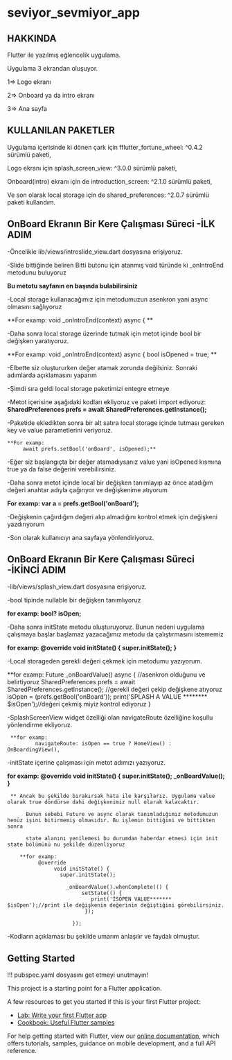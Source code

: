 # seviyor_sevmiyor_app

## HAKKINDA
Flutter ile yazılmış eğlencelik uygulama.

Uygulama 3 ekrandan oluşuyor. 

1=> Logo ekranı 

2=> Onboard ya da intro ekranı

3=> Ana sayfa

## KULLANILAN PAKETLER
Uygulama içerisinde ki dönen çark için fflutter_fortune_wheel: ^0.4.2 sürümlü paketi,

Logo ekranı için splash_screen_view: ^3.0.0 sürümlü paketi, 

Onboard(intro) ekranı için de introduction_screen: ^2.1.0 sürümlü paketi,

Ve son olarak local storage için de shared_preferences: ^2.0.7 sürümlü paketi kullandım.


## OnBoard Ekranın Bir Kere Çalışması Süreci -İLK ADIM
-Öncelikle lib/views/introslide_view.dart dosyasına erişiyoruz.

-Slide bittiğinde beliren Bitti butonu için atanmış void türünde ki _onIntroEnd metodunu buluyoruz

**Bu metotu sayfanın en başında bulabilirsiniz**

-Local storage kullanacağımız için metodumuzun asenkron yani async olmasını sağlıyoruz

**For examp:
       void _onIntroEnd(context) async { **

-Daha sonra local storage üzerinde tutmak için metot içinde bool bir değişken yaratıyoruz. 

 **For examp:
        void _onIntroEnd(context) async {
    bool isOpened = true; **
    
-Elbette siz oluştururken değer atamak zorunda değilsiniz. Sonraki adımlarda açıklamasını yaparım

-Şimdi sıra geldi local storage paketimizi entegre etmeye

-Metot içerisine aşağıdaki kodları ekliyoruz ve paketi import ediyoruz:
    **SharedPreferences prefs = await SharedPreferences.getInstance();**
    
-Paketide ekledikten sonra bir alt satıra local storage içinde tutması gereken key ve value parametlerini veriyoruz. 

    **For examp:
         await prefs.setBool('onBoard', isOpened);**
         
-Eğer siz başlangıçta bir değer atamadıysanız value yani isOpened kısmına true ya da false değerini verebilirsiniz.

-Daha sonra metot içinde local bir değişken tanımlayıp az önce atadığım değeri anahtar adıyla çağırıyor ve değişkenime atıyorum

  **For examp:
    var a = prefs.getBool('onBoard');**
    
-Değişkenin çağırdığım değeri alıp almadığını kontrol etmek için değişkeni yazdırıyorum

-Son olarak kullanıcıyı ana sayfaya yönlendiriyoruz.

## OnBoard Ekranın Bir Kere Çalışması Süreci -İKİNCİ ADIM

-lib/views/splash_view.dart dosyasına erişiyoruz.

-bool tipinde nullable bir değişken tanımlıyoruz

  **for examp:
        bool? isOpen;**
        
-Daha sonra initState metodu oluşturuyoruz. Bunun nedeni uygulama çalışmaya başlar başlamaz yazacağımız metodu da çalıştırmasını istememiz

   **for examp:
        @override
  void initState() {
    super.initState();
   }**
   
-Local storageden gerekli değeri çekmek için metodumu yazıyorum. 

  **for examp:
     Future<Null> _onBoardValue() async { //asenkron olduğunu ve belirtiyoruz
     SharedPreferences prefs = await SharedPreferences.getInstance(); //gerekli değeri çekip değişkene atıyoruz
      isOpen = (prefs.getBool('onBoard'));
      print('SPLASH A VALUE ******** $isOpen');//değeri çekmiş miyiz kontrol ediyoruz
    }
  
 -SplashScreenView widget özelliği olan navigateRoute özelliğine koşullu yönlendirme ekliyoruz.
        
     **for examp:
             navigateRoute: isOpen == true ? HomeView() : OnBoardingView(),
  
-initState içerine çalışması için metot adımızı yazıyoruz. 
        
   **for examp:
        @override
  void initState() {
    super.initState();
  _onBoardValue();
   }**
        
     ** Ancak bu şekilde bırakırsak hata ile karşılarız. Uygulama value olarak true döndürse dahi değişkenimiz null olarak kalacaktır.
        
          Bunun sebebi Future ve async olarak tanımladığımız metodumuzun henüz işini bitirmemiş olmasıdır. Bu işlemin bittiğini ve bittikten sonra
        
          state alanını yenilemesi bu durumdan haberdar etmesi için init state bölümünü nu şekilde düzenliyoruz
        
        **for examp:
              @override
                   void initState() {
                     super.initState();
   
                       _onBoardValue().whenComplete(() {
                            setState(() {
                               print('İSOPEN VALUE******* $isOpen');//print ile değişkenin değerinin değiştiğini görebilirsiniz.
                             });
        
                         });
-Kodların açıklaması bu şekilde umarım anlaşılır ve faydalı olmuştur.

## Getting Started
  !!! pubspec.yaml dosyasını get etmeyi unutmayın!

This project is a starting point for a Flutter application.

A few resources to get you started if this is your first Flutter project:

- [Lab: Write your first Flutter app](https://flutter.dev/docs/get-started/codelab)
- [Cookbook: Useful Flutter samples](https://flutter.dev/docs/cookbook)

For help getting started with Flutter, view our
[online documentation](https://flutter.dev/docs), which offers tutorials,
samples, guidance on mobile development, and a full API reference.
